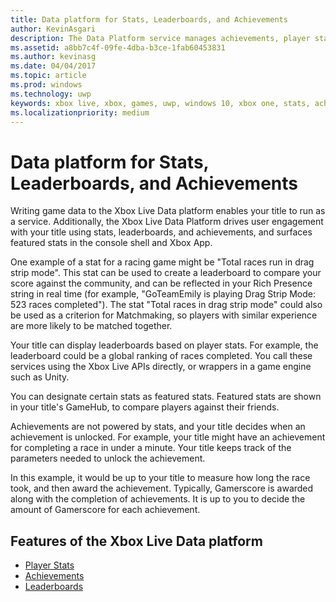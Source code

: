 ```yaml
---
title: Data platform for Stats, Leaderboards, and Achievements
author: KevinAsgari
description: The Data Platform service manages achievements, player stats, and leaderboards.
ms.assetid: a8bb7c4f-09fe-4dba-b3ce-1fab60453831
ms.author: kevinasg
ms.date: 04/04/2017
ms.topic: article
ms.prod: windows
ms.technology: uwp
keywords: xbox live, xbox, games, uwp, windows 10, xbox one, stats, achievements, leaderboards, data platform
ms.localizationpriority: medium
---
```


# Data platform for Stats, Leaderboards, and Achievements

Writing game data to the Xbox Live Data platform enables your title to run as a service. Additionally, the Xbox Live Data Platform drives user engagement with your title using stats, leaderboards, and achievements, and surfaces featured stats in the console shell and Xbox App.

One example of a stat for a racing game might be "Total races run in drag strip mode".
This stat can be used to create a leaderboard to compare your score against the community, and can be reflected in your Rich Presence string in real time (for example, "GoTeamEmily is playing Drag Strip Mode: 523 races completed"). The stat "Total races in drag strip mode" could also be used as a criterion for Matchmaking, so players with similar experience are more likely to be matched together.

Your title can display leaderboards based on player stats. For example, the leaderboard could be a global ranking of races completed. You call these services using the Xbox Live APIs directly, or wrappers in a game engine such as Unity.

You can designate certain stats as featured stats. Featured stats are shown in your title's GameHub, to compare players against their friends.

Achievements are not powered by stats, and your title decides when an achievement is unlocked.
For example, your title might have an achievement for completing a race in under a minute.
Your title keeps track of the parameters needed to unlock the achievement.

In this example, it would be up to your title to measure how long the race took, and then award the achievement.
Typically, Gamerscore is awarded along with the completion of achievements.
It is up to you to decide the amount of Gamerscore for each achievement.


## Features of the Xbox Live Data platform

* [Player Stats](../leaderboards-and-stats-2017/player-stats.md)
* [Achievements](../achievements-2017/achievements.md)
* [Leaderboards](../leaderboards-and-stats-2017/leaderboards.md)
